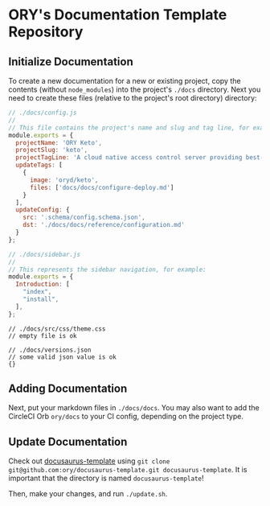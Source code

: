 # ORY's Documentation Template Repository

## Initialize Documentation

To create a new documentation for a new or existing project, copy the contents (without `node_modules`)
into the project's `./docs` directory. Next you need to create these files (relative to the project's root directory)
directory:

```js
// ./docs/config.js
//
// This file contains the project's name and slug and tag line, for example:
module.exports = {
  projectName: 'ORY Keto',
  projectSlug: 'keto',
  projectTagLine: 'A cloud native access control server providing best-practice patterns (RBAC, ABAC, ACL, AWS IAM Policies, Kubernetes Roles, ...) via REST APIs.',
  updateTags: [
    {
      image: 'oryd/keto',
      files: ['docs/docs/configure-deploy.md']
    }
  ],
  updateConfig: {
    src: '.schema/config.schema.json',
    dst: './docs/docs/reference/configuration.md'
  }
};
```

```js
// ./docs/sidebar.js
//
// This represents the sidebar navigation, for example:
module.exports = {
  Introduction: [
    "index",
    "install",
  ],
};
```

```
// ./docs/src/css/theme.css
// empty file is ok
```

```
// ./docs/versions.json
// some valid json value is ok
{}
```

## Adding Documentation

Next, put your markdown files in `./docs/docs`. You may also want to add the CircleCI Orb `ory/docs` to your CI config,
depending on the project type.

## Update Documentation

Check out [docusaurus-template](https://github.com/ory/docusaurus-template) using `git clone git@github.com:ory/docusaurus-template.git docusaurus-template`.
It is important that the directory is named `docusaurus-template`!

Then, make your changes, and run `./update.sh`.
